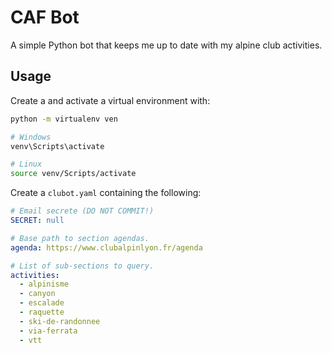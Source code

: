 # CAF Bot

A simple Python bot that keeps me up to date with my alpine club activities.

## Usage

Create a and activate a virtual environment with:

```bash
python -m virtualenv ven

# Windows
venv\Scripts\activate

# Linux
source venv/Scripts/activate
```

Create a `clubot.yaml` containing the following:

```yaml
# Email secrete (DO NOT COMMIT!)
SECRET: null

# Base path to section agendas.
agenda: https://www.clubalpinlyon.fr/agenda

# List of sub-sections to query.
activities:
  - alpinisme
  - canyon
  - escalade
  - raquette
  - ski-de-randonnee
  - via-ferrata
  - vtt
```